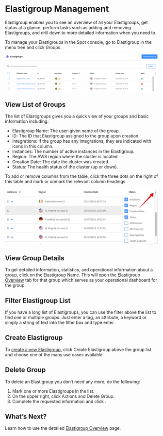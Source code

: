 # Elastigroup Management

Elastigroup enables you to see an overview of all your Elastigroups, get status at a glance, perform tasks such as adding and removing Elastigroups, and drill down to more detailed information when you need to.

To manage your Elastigroups in the Spot console, go to Elastigroup in the menu tree and click Groups.

<img src="/elastigroup/_media/elastigroup-management-01.png" />

## View List of Groups

The list of Elastigroups gives you a quick view of your groups and basic information including:

- Elastigroup Name: The user-given name of the group.
- ID: The ID that Elastigroup assigned to the group upon creation.
- Integrations: If the group has any integrations, they are indicated with icons in this column.
- Instances: The number of active instances in the Elastigroup.
- Region: The AWS region where the cluster is located.
- Creation Date: The date the cluster was created.
- Status: The health status of the cluster (up or down).

To add or remove columns from the table, click the three dots on the right of this table and mark or unmark the relevant column headings.

<img src="/elastigroup/_media/elastigroup-management-02.png" />

## View Group Details

To get detailed information, statistics, and operational information about a group, click on the Elastigroup Name. This will open the [Elastigroup Overview](elastigroup/tutorials/elastigroup-actions-menu/elastigroup-overview) tab for that group which serves as your operational dashboard for the group.

## Filter Elastigroup List

If you have a long list of Elastigroups, you can use the filter above the list to find one or multiple groups. Just enter a tag, an attribute, a keyword or simply a string of text into the filter box and type enter.

## Create Elastigroup

To [create a new Elastigroup](elastigroup/tutorials/elastigroup-tasks/create-an-elastigroup-from-scratch), click Create Elastigroup above the group list and choose one of the many use cases available.

## Delete Group

To delete an Elastigroup you don’t need any more, do the following:

1. Mark one or more Elastigroups in the list.
2. On the upper right, click Actions and Delete Group.
3. Complete the requested information and click .

## What’s Next?

Learn how to use the detailed [Elastigroup Overview](elastigroup/tutorials/elastigroup-actions-menu/elastigroup-overview) page.
